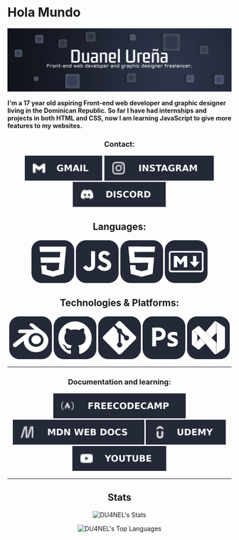 <h1>Hola Mundo</h1>

<img src=images/Header-Readme.webp>

<br>

<p><strong>I'm a 17 year old aspiring Front-end web developer and graphic designer living in the Dominican Republic. So far I have had internships and projects in both HTML and CSS, now I am learning JavaScript to give more features to my websites.</strong></p>

<h3 align="center"> Contact: </h3>

<div align="center">

<a href="mailto:duanel.work@gmail.com" target="_blank"><img src="images/SVG%20shields/Gmail-D14836.svg" title="duanel.work@gmail.com" alt="duanel.work@gmail.com"></a>
<a href="https://www.instagram.com/_d3dg/" target="_blank"><img src="images/SVG%20shields/Instagram-E4405F.svg" title="_d3dg" alt="_d3dg"></a>
<a href="https://discordapp.com/users/du4n31" target="_blank"><img src="images/SVG%20shields/../SVG%20shields/Discord-7289DA.svg" title="du4n31" alt="du4n31"></a>

</div>


<h2 align="center">Languages:</h2>

<div align="center">

<img src="images/SVG%20icons/CSS.svg" title="CSS" alt="CSS">
<img src="images/SVG%20icons/JavaScript.svg" title="JavaScript" alt="JavaScript">
<img src="images/SVG%20icons/HTML.svg" title="HTML" alt="HTML">
<img src="images/SVG%20icons/Markdown-Dark.svg" title="Markdown" alt="Markdown">

</div>

<h2 align="center">Technologies & Platforms:</h2>

<div align="center">

<img src="images/SVG%20icons/Blender-Dark.svg" title="Blender" alt="Blender">
<img src="images/SVG%20icons/Github-Dark.svg" title="Github" alt="Github">
<img src="images/SVG%20icons/Git.svg" title="Git" alt="Git">
<img src="images/SVG%20icons/Photoshop.svg" title="Photoshop" alt="Photoshop">
<img src="images/SVG%20icons/VisualStudio-Dark.svg" title="VisualStudioCode" alt="VisualStudioCode">

</div>

<hr>

<h3 align="center">Documentation and learning:</h3>

<div align="center">

<img src="images/SVG%20shields/freecodecamp-27273D.svg" title="FreeCodeCamp" alt="FreeCodeCamp">
<img src="images//SVG%20shields/MDN_Web_Docs-black.svg" title="MDN" alt="MDN">
<img src="images/SVG%20shields/Udemy-EC5252.svg" title="Udemy" alt="Udemy">
<img src="images/SVG%20shields/YouTube-FF0000.svg" title="YouTube" alt="YouTube">

</div>

<hr>

<h2 align="center">Stats</h2>

<div align="center">

![DU4NEL's Stats](https://github-readme-stats.vercel.app/api?username=DU4NEL&theme=nord&show_icons=true&hide_border=true&count_private=false)

![DU4NEL's Top Languages](https://github-readme-stats.vercel.app/api/top-langs/?username=DU4NEL&theme=nord&show_icons=true&hide_border=true&layout=compact)

</div>